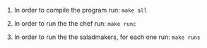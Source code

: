 1) In order to compile the program run: ```make all```

2) In order to run the the chef run: ```make runc```

3) In order to run the the saladmakers, for each one run: ```make runs```
